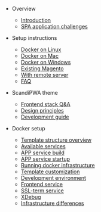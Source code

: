 - Overview

    - [Introduction](/overview/introduction.md)
    - [SPA application challenges](/overview/challenges.md)

- Setup instructions

    - [Docker on Linux](/setup/docker/linux.md)
    - [Docker on Mac](/setup/docker/mac.md)
    - [Docker on Windows](/setup/docker/windows.md)
    - [Existing Magento](/setup/on-existing-m2.md)
    - [With remote server](/setup/with-remote-m2.md)
    - [FAQ](/setup/docker/faq.md)

- ScandiPWA theme

    - [Frontend stack Q&A](/scandipwa/stack.md)
    - [Design principles](/scandipwa/organization.md)
    - [Development guide](/scandipwa/development.md)

<!-- 
    - [Project (deprecated)](/theme/01-Project.md)
    - [Overview (deprecated)](/theme/02-Overview.md)
    - [Configuration (deprecated)](/theme/03-Configuration.md)
    - [Webpack (deprecated)](/theme/04-Webpack.md)
    - [Redux (deprecated)](/theme/05-Redux.md)
    - [Styles (deprecated)](/theme/06-Styles.md)
    - [BEM (deprecated)](/theme/07-BEM.md)
    - [Coding (deprecated) Standard](/theme/08-Standard.md)
    - [Debuggers (deprecated)](/theme/09-Debuggers.md)
    - [Architecture (deprecated)](/theme/10-Architecture.md)
    - [Utilities (deprecated)](/theme/11-Utilities.md)
    - [Components (deprecated)](/theme/12-Components.md)
    - [VSCode (deprecated)](/theme/A-vscode.md) -->

- Docker setup

    - [Template structure overview](/docker/02-structure-overview.md)
    - [Available services](/docker/03-services.md)
    - [APP service build](/docker/04-app-service-build.md)
    - [APP service startup](/docker/05-app-service-startup.md)
    - [Running docker infrastructure](/docker/06-running-infrastructure.md)
    - [Template customization](/docker/C-changing-template.md)
    - [Development environment](/docker/E-development-environment.md)
    - [Frontend service](/docker/F-Frontend-container.md)
    - [SSL-term service](/docker/G-SSL-container.md)
    - [XDebug](/docker/D-xdebug.md)
    - [Infrastructure differences](docker/J-Infrastructure-difference.md)
